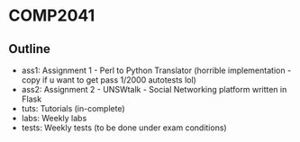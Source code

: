 # COMP2041

## Outline
- ass1: Assignment 1 - Perl to Python Translator (horrible implementation - copy if u want to get pass 1/2000 autotests lol)
- ass2: Assignment 2 - UNSWtalk - Social Networking platform written in Flask
- tuts: Tutorials (in-complete)
- labs: Weekly labs
- tests: Weekly tests (to be done under exam conditions)
